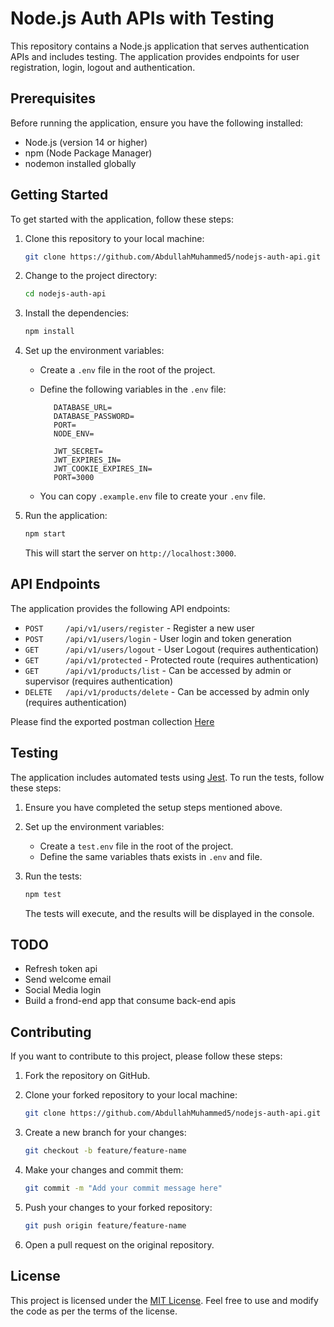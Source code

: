 # Node.js Auth APIs with Testing

This repository contains a Node.js application that serves authentication APIs and includes testing. The application provides endpoints for user registration, login, logout and authentication.

## Prerequisites

Before running the application, ensure you have the following installed:

- Node.js (version 14 or higher)
- npm (Node Package Manager)
- nodemon installed globally

## Getting Started

To get started with the application, follow these steps:

1. Clone this repository to your local machine:

   ```bash
   git clone https://github.com/AbdullahMuhammed5/nodejs-auth-api.git
   ```

2. Change to the project directory:

   ```bash
   cd nodejs-auth-api
   ```

3. Install the dependencies:

   ```bash
   npm install
   ```

4. Set up the environment variables:

   - Create a `.env` file in the root of the project.
   - Define the following variables in the `.env` file:

     ```
        DATABASE_URL=
        DATABASE_PASSWORD=
        PORT=
        NODE_ENV=

        JWT_SECRET=
        JWT_EXPIRES_IN=
        JWT_COOKIE_EXPIRES_IN=
        PORT=3000
     ```
   - You can copy `.example.env` file to create your `.env` file.  

5. Run the application:

   ```bash
   npm start
   ```

   This will start the server on `http://localhost:3000`.

## API Endpoints

The application provides the following API endpoints:

- `POST     /api/v1/users/register` - Register a new user
- `POST     /api/v1/users/login` - User login and token generation
- `GET      /api/v1/users/logout` - User Logout (requires authentication)
- `GET      /api/v1/protected` - Protected route (requires authentication)
- `GET      /api/v1/products/list` - Can be accessed by admin or supervisor (requires authentication)
- `DELETE   /api/v1/products/delete` - Can be accessed by admin only (requires authentication)

Please find the exported postman collection [Here](/postman_collection.json)

## Testing

The application includes automated tests using [Jest](https://jestjs.io/). To run the tests, follow these steps:

1. Ensure you have completed the setup steps mentioned above.

2. Set up the environment variables:

   - Create a `test.env` file in the root of the project.
   - Define the same variables thats exists in `.env` and  file.

3. Run the tests:

   ```bash
   npm test
   ```

   The tests will execute, and the results will be displayed in the console.

## TODO
- Refresh token api 
- Send welcome email 
- Social Media login
- Build a frond-end app that consume back-end apis 

## Contributing

If you want to contribute to this project, please follow these steps:

1. Fork the repository on GitHub.

2. Clone your forked repository to your local machine:

   ```bash
   git clone https://github.com/AbdullahMuhammed5/nodejs-auth-api.git
   ```

3. Create a new branch for your changes:

   ```bash
   git checkout -b feature/feature-name
   ```

4. Make your changes and commit them:

   ```bash
   git commit -m "Add your commit message here"
   ```

5. Push your changes to your forked repository:

   ```bash
   git push origin feature/feature-name
   ```

6. Open a pull request on the original repository.

## License

This project is licensed under the [MIT License](LICENSE). Feel free to use and modify the code as per the terms of the license.